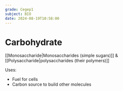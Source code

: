 ```yaml
---
grade: Cegep1
subject: BIO
date: 2024-08-19T10:58:00
---
```


# Carbohydrate

[[Monosaccharide|Monosaccharides (simple sugars)]] & [[Polysaccharide|polysaccharides (their polymers)]]

Uses:

- Fuel for cells
- Carbon source to build other molecules